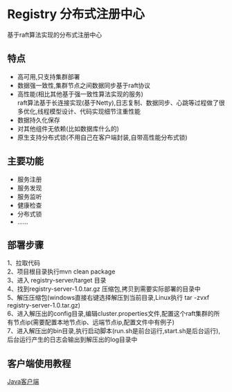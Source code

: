 # Registry  分布式注册中心


基于raft算法实现的分布式注册中心




## 特点

* 高可用,只支持集群部署
* 数据强一致性,集群节点之间数据同步基于raft协议
* 高性能(相比其他基于强一致性算法实现的服务)  
  raft算法基于长连接实现(基于Netty),日志复制、数据同步、心跳等过程做了很多优化,线程模型设计、代码实现细节注重性能
* 数据持久化保存
* 对其他组件无依赖(比如数据库什么的)
* 原生支持分布式锁(不用自己在客户端封装,自带高性能分布式锁)


## 主要功能
* 服务注册
* 服务发现
* 服务监听
* 健康检查
* 分布式锁
* ......

## 部署步骤
1、拉取代码  
2、项目根目录执行mvn clean package  
3、进入 registry-server/target 目录  
4、找到registry-server-1.0.tar.gz 压缩包,拷贝到需要实际部署的目录中  
5、解压压缩包(windows直接右键选择解压到当前目录,Linux执行 tar -zvxf registry-server-1.0.tar.gz)  
6、进入解压出的config目录,编辑cluster.properties文件,配置这个raft集群的所有节点ip(需要配置本地节点ip、远端节点ip,配置文件中有例子)  
7、进入解压出的bin目录,执行启动脚本(run.sh是前台运行,start.sh是后台运行),后台运行产生的日志会输出到解压出的log目录中



## 客户端使用教程

[Java客户端](https://github.com/65487123/15648)




